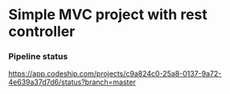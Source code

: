 # Simple MVC project with rest controller

### Pipeline status
https://app.codeship.com/projects/c9a824c0-25a8-0137-9a72-4e639a37d7d6/status?branch=master